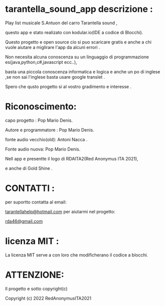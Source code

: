 # tarantella_sound_app descrizione :
Play list musicale S.Antuon del carro Tarantella sound ,

questo app e stato realizato con kodular.io(IDE a codice di Blocchi).

Questo progetto e open source cio si puo scaricare gratis e anche a chi vuole aiutare a miglirare l'app da  alcuni errori .

Non necesita alcuna conoscenza su un linguaggio di programmazione es(java,python,c#,javascript ecc..),

basta una piccola conoscenza informatica e logica e anche un po di inglese ,se non sai l'inglese basta usare google translet .

Spero che qusto progetto  si  al vostro gradimento e interesse .
# Riconoscimento:
capo progetto : Pop Mario Denis.

Autore e programmatore : Pop Mario Denis.

fonte audio vecchio(old): Antoni Nacca .

Fonte audio nuova: Pop Mario Denis.

Nell app e presentte il logo di RDAITA2(Red Anonymus ITA 2021),

e anche di Gold Shine .
# CONTATTI :
per suportto contatta al email:

tarantellahelp@hotmail.com
per aiutarmi nel progetto:

rda46@gmail.com 
# licenza MIT :
La licenza MIT serve a con loro che modificherano il codice a blocchi.
# ATTENZIONE:
Il progetto e sotto copyright(c)

Copyright (c) 2022 RedAnonymusITA2021 

